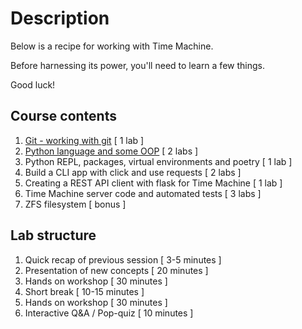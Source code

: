 # Description


Below is a recipe for working with Time Machine.

Before harnessing its power, you'll need to learn a few things.

Good luck!


## Course contents

1.  [Git - working with git](lab_1/working-with-git.md) [ 1 lab ]
2.  [Python language and some OOP](lab_2/how-to-run-jupyter.md) [ 2 labs ]
3.  Python REPL, packages, virtual environments and poetry [ 1 lab ]
4.  Build a CLI app with click and use requests [ 2 labs ]
5.  Creating a REST API client with flask for Time Machine [ 1 lab ]
6.  Time Machine server code and automated tests [ 3 labs ]
7.  ZFS filesystem [ bonus ]

## Lab structure

1.  Quick recap of previous session [ 3-5 minutes ]
2.  Presentation of new concepts [ 20 minutes ]
3.  Hands on workshop [ 30 minutes ]
4.  Short break [ 10-15 minutes ]
5.  Hands on workshop [ 30 minutes ]
6.  Interactive Q&A / Pop-quiz [ 10 minutes ]
